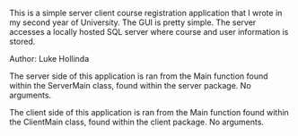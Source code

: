 This is a simple server client course registration application that I wrote in my second year of University. The GUI is pretty simple. 
The server accesses a locally hosted SQL server where course and user information is stored. 

Author: Luke Hollinda

The server side of this application is ran from the Main function found within the ServerMain class,
found within the server package. No arguments. 

The client side of this application is ran from the Main function found within the ClientMain class, 
found within the client package. No arguments. 

